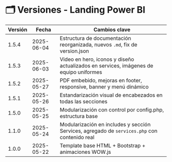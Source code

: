 # 🗂️ Versiones - Landing Power BI

| Versión | Fecha       | Cambios clave                                                                 |
|---------|-------------|-------------------------------------------------------------------------------|
| 1.5.4   | 2025-06-04  | Estructura de documentación reorganizada, nuevos `.md`, fix de version.json   |
| 1.5.3   | 2025-06-03  | Video en hero, iconos y diseño actualizados en services, imágenes de equipo uniformes |
| 1.5.2   | 2025-05-27  | PDF embebido, mejoras en footer, responsive, banner y menú dinámico          |
| 1.5.1   | 2025-05-26  | Estandarización visual de encabezados en todas las secciones                 |
| 1.5.0   | 2025-05-25  | Modularización con control por config.php, estructura base                   |
| 1.1.0   | 2025-05-24  | Modularización en includes y sección Services, agregado de `services.php` con contenido real |
| 1.0.0   | 2025-05-22  | Template base HTML + Bootstrap + animaciones WOW.js                         |
